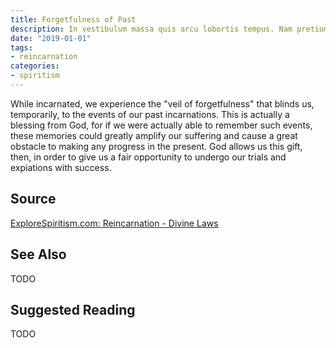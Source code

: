```yaml
---
title: Forgetfulness of Past
description: In vestibulum massa quis arcu lobortis tempus. Nam pretium arcu in odio vulputate luctus.
date: "2019-01-01"
tags:
- reincarnation
categories:
- spiritism
---
```


While incarnated, we experience the "veil of forgetfulness" that blinds us, temporarily, to the events of our past incarnations. This is actually a blessing from God, for if we were actually able to remember such events, these memories could greatly amplify our suffering and cause a great obstacle to making any progress in the present. God allows us this gift, then, in order to give us a fair opportunity to undergo our trials and expiations with success.  

## Source
[ExploreSpiritism.com: Reincarnation - Divine Laws](http://file://www.explorespiritism.com/Philosophy_Divine%20Justice_Introduction.htm)


## See Also
TODO


## Suggested Reading
TODO


